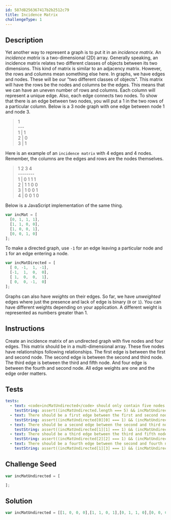 ```yaml
---
id: 587d8256367417b2b2512c79
title: Incidence Matrix
challengeType: 1
---
```


## Description
<section id='description'>
Yet another way to represent a graph is to put it in an <dfn>incidence matrix.</dfn>
An <dfn>incidence matrix</dfn> is a two-dimensional (2D) array. Generally speaking, an incidence matrix relates two different classes of objects between its two dimensions. This kind of matrix is similar to an adjacency matrix. However, the rows and columns mean something else here.
In graphs, we have edges and nodes. These will be our "two different classes of objects". This matrix will have the rows be the nodes and columns be the edges. This means that we can have an uneven number of rows and columns.
Each column will represent a unique edge. Also, each edge connects two nodes. To show that there is an edge between two nodes, you will put a 1 in the two rows of a particular column. Below is a 3 node graph with one edge between node 1 and node 3.
<blockquote>    1<br>   ---<br>1 | 1<br>2 | 0<br>3 | 1</blockquote>
Here is an example of an <code>incidence matrix</code> with 4 edges and 4 nodes. Remember, the columns are the edges and rows are the nodes themselves.
<blockquote>    1 2 3 4<br>   --------<br>1 | 0 1 1 1<br>2 | 1 1 0 0<br>3 | 1 0 0 1<br>4 | 0 0 1 0</blockquote>
Below is a JavaScript implementation of the same thing.

```js
var incMat = [
  [0, 1, 1, 1],
  [1, 1, 0, 0],
  [1, 0, 0, 1],
  [0, 0, 1, 0]
];
```

To make a directed graph, use <code>-1</code> for an edge leaving a particular node and <code>1</code> for an edge entering a node.

```js
var incMatDirected = [
  [ 0, -1,  1, -1],
  [-1,  1,  0,  0],
  [ 1,  0,  0,  1],
  [ 0,  0, -1,  0]
];
```

Graphs can also have <dfn>weights</dfn> on their edges. So far, we have <dfn>unweighted</dfn> edges where just the presence and lack of edge is binary (<code>0</code> or <code>1</code>). You can have different weights depending on your application. A different weight is represented as numbers greater than 1.
</section>

## Instructions
<section id='instructions'>
Create an incidence matrix of an undirected graph with five nodes and four edges. This matrix should be in a multi-dimensional array.
These five nodes have relationships following relationships. The first edge is between the first and second node. The second edge is between the second and third node. The third edge is between the third and fifth node. And four edge is between the fourth and second node. All edge weights are one and the edge order matters.
</section>

## Tests
<section id='tests'>

```yml
tests:
  - text: <code>incMatUndirected</code> should only contain five nodes.
    testString: assert((incMatUndirected.length === 5) && incMatUndirected.map(function(x) { return x.length === 4 }).reduce(function(a, b) { return a && b }) , '<code>incMatUndirected</code> should only contain five nodes.');
  - text: There should be a first edge between the first and second node.
    testString: assert((incMatUndirected[0][0] === 1) && (incMatUndirected[1][0] === 1), 'There should be a first edge between the first and second node.');
  - text: There should be a second edge between the second and third node.
    testString: assert((incMatUndirected[1][1] === 1) && (incMatUndirected[2][1] === 1), 'There should be a second edge between the second and third node.');
  - text: There should be a third edge between the third and fifth node.
    testString: assert((incMatUndirected[2][2] === 1) && (incMatUndirected[4][2] === 1), 'There should be a third edge between the third and fifth node.');
  - text: There should be a fourth edge between the second and fourth node.
    testString: assert((incMatUndirected[1][3] === 1) && (incMatUndirected[3][3] === 1), 'There should be a fourth edge between the second and fourth node.');

```

</section>

## Challenge Seed
<section id='challengeSeed'>

<div id='js-seed'>

```js
var incMatUndirected = [

];
```

</div>



</section>

## Solution
<section id='solution'>


```js
var incMatUndirected = [[1, 0, 0, 0],[1, 1, 0, 1],[0, 1, 1, 0],[0, 0, 0, 1],[0, 0, 1, 0]];
```

</section>
